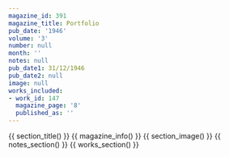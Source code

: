 ```yaml
---
magazine_id: 391
magazine_title: Portfolio
pub_date: '1946'
volume: '3'
number: null
month: ''
notes: null
pub_date1: 31/12/1946
pub_date2: null
image: null
works_included:
- work_id: 147
  magazine_page: '8'
  published_as: ''
---
```


{{ section_title() }}
{{ magazine_info() }}
{{ section_image() }}
{{ notes_section() }}
{{ works_section() }}
